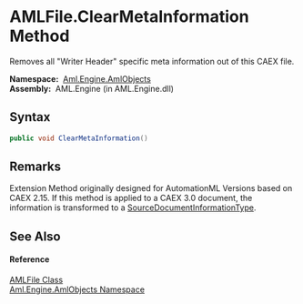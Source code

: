 AMLFile.ClearMetaInformation Method
===================================
Removes all "Writer Header" specific meta information out of this CAEX file.

  **Namespace:**  [Aml.Engine.AmlObjects][1]  
  **Assembly:**  AML.Engine (in AML.Engine.dll)

Syntax
------

```csharp
public void ClearMetaInformation()
```


Remarks
-------
 Extension Method originally designed for AutomationML Versions based on CAEX 2.15. If this method is applied to a CAEX 3.0 document, the information is transformed to a [SourceDocumentInformationType][2]. 

See Also
--------

#### Reference
[AMLFile Class][3]  
[Aml.Engine.AmlObjects Namespace][1]  

[1]: ../README.md
[2]: ../../Aml.Engine.CAEX/SourceDocumentInformationType/README.md
[3]: README.md
[4]: https://www.automationml.org
[5]: ../../icons/logoShade.png